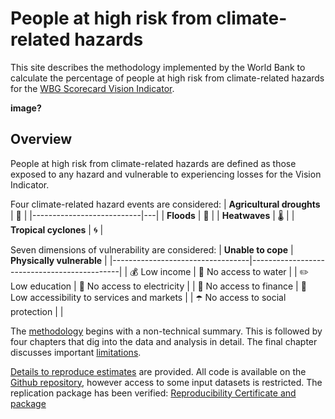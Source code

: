 # People at high risk from climate-related hazards

This site describes the methodology implemented by the World Bank to calculate the percentage of people at high risk from climate-related hazards for the [WBG Scorecard Vision Indicator](https://scorecard.worldbank.org/en/scorecard/our-vision#planet). 

**image?**

## Overview

People at high risk from climate-related hazards are defined as those exposed to any hazard and vulnerable to experiencing losses for the Vision Indicator. 

Four climate-related hazard events are considered:
| **Agricultural droughts** | 🌾 |
|---------------------------|---|
| **Floods**                | 🌊 |
| **Heatwaves**             | 🌡️️ |
| **Tropical cyclones**     | 🌀 |

Seven dimensions of vulnerability are considered:
| **Unable to cope**               | **Physically vulnerable**                   |
|----------------------------------|---------------------------------------------|
| 💰 Low income                     | 🚰 No access to water                        |
| ✏️ Low education                  | 🔌 No access to electricity                  |
| 🏦 No access to finance           | 🏥 Low accessibility to services and markets |
| ☂️ No access to social protection |                                             |

The [methodology](docs/01method_intro.md) begins with a non-technical summary. This is followed by four chapters that dig into the data and analysis in detail. The final chapter discusses important [limitations](docs/limitations.md).

[Details to reproduce estimates](docs/reproducibility.md) are provided. All code is available on the [Github repository](https://github.com/worldbank/counting-people-climate-risk), however access to some input datasets is restricted. The replication package has been verified: [Reproducibility Certificate and package](https://reproducibility.worldbank.org/index.php/home)



